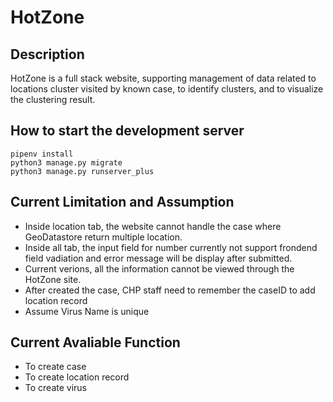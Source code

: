 # HotZone

## Description
HotZone is a full stack website, supporting management of data related to locations cluster visited by known case, to identify clusters, and to visualize the clustering result. 

## How to start the development server
```
pipenv install
python3 manage.py migrate
python3 manage.py runserver_plus   
```

## Current Limitation and Assumption
- Inside location tab, the website cannot handle the case where GeoDatastore return multiple location.
- Inside all tab, the input field for number currently not support frondend field vadiation and error message will be display after submitted.
- Current verions, all the information cannot be viewed through the HotZone site.
- After created the case, CHP staff need to remember the caseID to add location record
- Assume Virus Name is unique

## Current Avaliable Function
- To create case
- To create location record 
- To create virus 